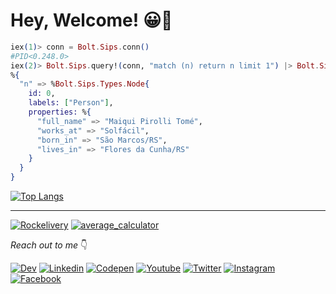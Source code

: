# Hey, Welcome!  😀👋

```elixir
iex(1)> conn = Bolt.Sips.conn()
#PID<0.248.0>
iex(2)> Bolt.Sips.query!(conn, "match (n) return n limit 1") |> Bolt.Sips.Response.first 
%{
  "n" => %Bolt.Sips.Types.Node{
    id: 0,
    labels: ["Person"],
    properties: %{
      "full_name" => "Maiqui Pirolli Tomé",
      "works_at" => "Solfácil",
      "born_in" => "São Marcos/RS",
      "lives_in" => "Flores da Cunha/RS"
    }
  }
}
```

[![Top Langs](https://github-readme-stats.vercel.app/api/top-langs/?username=maiquitome&langs_count=20&theme=dark)](https://github-readme-stats.vercel.app/api/top-langs/?username=maiquitome&langs_count=20&theme=radical)

<hr>

[![Rockelivery](https://github-readme-stats.vercel.app/api/pin?username=maiquitome&repo=rockelivery_api&theme=dark)](https://github.com/maiquitome/rockelivery_api)
[![average_calculator](https://github-readme-stats.vercel.app/api/pin?username=maiquitome&repo=average_calculator&theme=dark)](https://github.com/maiquitome/average_calculator)

*Reach out to me* 👇

[![Dev](https://img.shields.io/badge/DEV-000000?style=flat-square&logo=dev.to&logoColor=white "Dev")](https://dev.to/maiquitome)
[![Linkedin](https://img.shields.io/badge/LinkedIn-0A66C2.svg?&style=flat-square&logo=linkedin&logoColor=white "Linkedin")](https://www.linkedin.com/in/maiquitome)
[![Codepen](https://img.shields.io/badge/Codepen-000000?style=flat-square&logo=codepen&logoColor=white "Codepen")](https://codepen.io/maiquitome)
[![Youtube](https://img.shields.io/badge/YouTube-FF0000?style=flat-square&logo=youtube&logoColor=white "Youtube")](https://www.youtube.com/channel/UCoXn0XyxLsKpIE5px0UNuEw)
[![Twitter](https://img.shields.io/badge/Twitter-1DA1F2?&style=flat-square&logo=twitter&logoColor=white "Twitter")](https://twitter.com/MaiquiTome)
[![Instagram](https://img.shields.io/badge/Instagram-D8226B.svg?&style=flat-square&logo=instagram&logoColor=white "Instagram")](https://www.instagram.com/maiquitome)
[![Facebook](https://img.shields.io/badge/Facebook-0674E7.svg?&style=flat-square&logo=facebook&logoColor=white "Facebook")](https://www.facebook.com/maiquitome)
